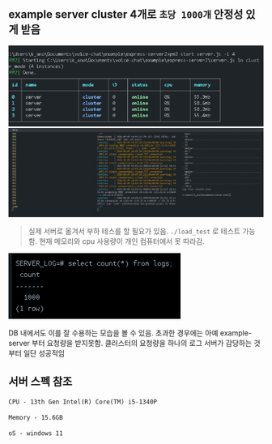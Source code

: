 ## example server cluster 4개로 `초당 1000개` 안정성 있게 받음

![alt text](bm-pm.png)
![alt text](bm-result.png)

> 실제 서버로 옮겨서 부하 테스를 할 필요가 있음.
> `./load_test` 로 테스트 가능함.
> 현재 메모리와 cpu 사용량이 개인 컴퓨터에서 못 따라감.

![alt text](bm-sql.png)

DB 내에서도 이를 잘 수용하는 모습을 볼 수 있음. 초과한 경우에는 아예 example-server 부터 요청량을 받지못함. 클러스터의 요청량을 하나의 로그 서버가 감당하는 것부터 일단 성공적임

## 서버 스펙 참조

`CPU - 13th Gen Intel(R) Core(TM) i5-1340P`

`Memory - 15.6GB`

`oS - windows 11`
